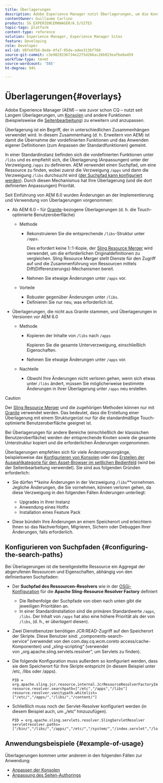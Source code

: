 ```yaml
---
title: Überlagerungen
description: Adobe Experience Manager nutzt Überlagerungen, um die Konsolen und andere Funktionen zu erweitern und anzupassen.
contentOwner: Guillaume Carlino
products: SG_EXPERIENCEMANAGER/6.5/SITES
topic-tags: platform
content-type: reference
solution: Experience Manager, Experience Manager Sites
feature: Developing
role: Developer
exl-id: d8fe6fb6-8ede-4fa7-95da-adee313bf768
source-git-commit: c3e9029236734e22f5d266ac26b923eafbe0a459
workflow-type: tm+mt
source-wordcount: '585'
ht-degree: 94%

---
```


# Überlagerungen{#overlays}

Adobe Experience Manager (AEM) – wie zuvor schon CQ – nutzt seit Langem Überlagerungen, um [Konsolen](/help/sites-developing/customizing-consoles-touch.md) und andere Funktionen (beispielsweise die [Seitenbearbeitung](/help/sites-developing/customizing-page-authoring-touch.md)) zu erweitern und anzupassen.

Überlagerung ist ein Begriff, der in unterschiedlichen Zusammenhängen verwendet wird. In diesem Zusammenhang (d. h. Erweitern von AEM) ist damit die Übernahme der vordefinierten Funktionen und das Anwenden eigener Definitionen (zum Anpassen der Standardfunktionen) gemeint.

In einer Standardinstanz befinden sich die vordefinierten Funktionen unter `/libs` und es empfiehlt sich, die Überlagerung (Anpassungen) unter der Verzweigung `/apps` zu definieren. AEM verwendet einen Suchpfad, um eine Ressource zu finden, wobei zuerst die Verzweigung `/apps` und dann die Verzweigung `/libs` durchsucht wird ([der Suchpfad kann konfiguriert werden](#configuring-the-search-paths)). Durch diesen Mechanismus hat Ihre Überlagerung (und die dort definierten Anpassungen) Priorität.

Seit Einführung von AEM 6.0 wurden Änderungen an der Implementierung und Verwendung von Überlagerungen vorgenommen:

* Ab AEM 6.0 – für [Granite](https://developer.adobe.com/experience-manager/reference-materials/6-5/granite-ui/api/jcr_root/libs/granite/ui/index.html)-bezogene Überlagerungen (d. h. die Touch-optimierte Benutzeroberfläche)

   * Methode

      * Rekonstruieren Sie die entsprechende `/libs`-Struktur unter `/apps`.

        Dies erfordert keine 1::1-Kopie, der [Sling Resource Merger](/help/sites-developing/sling-resource-merger.md) wird verwendet, um die erforderlichen Originaldefinitionen zu vergleichen. Sling Resource Merger stellt Dienste für den Zugriff auf und die Zusammenführung von Ressourcen mittels Diff(Differenzierungs)-Mechanismen bereit.

      * Nehmen Sie etwaige Änderungen unter `/apps` vor.

   * Vorteile

      * Robuster gegenüber Änderungen unter `/libs`.
      * Definieren Sie nur neu, was erforderlich ist.

* Überlagerungen, die nicht aus Granite stammen, und Überlagerungen in Versionen vor AEM 6.0

   * Methode

      * Kopieren der Inhalte von `/libs` nach `/apps`

        Kopieren Sie die gesamte Unterverzweigung, einschließlich Eigenschaften.

      * Nehmen Sie etwaige Änderungen unter `/apps` vor.

   * Nachteile

      * Obwohl Ihre Änderungen nicht verloren gehen, wenn sich etwas unter `/libs` ändert, müssen Sie möglicherweise bestimmte Änderungen in Ihrer Überlagerung unter `/apps` neu erstellen.

>[!CAUTION]
>
>Der [Sling Resource Merger](/help/sites-developing/sling-resource-merger.md) und die zugehörigen Methoden können nur mit [Granite](https://developer.adobe.com/experience-manager/reference-materials/6-5/granite-ui/api/jcr_root/libs/granite/ui/index.html) verwendet werden. Das bedeutet, dass die Erstellung einer Überlagerung mit einem Strukturgerüst nur für die standardmäßige Touch-optimierte Benutzeroberfläche geeignet ist.
>
>Bei Überlagerungen für andere Bereiche (einschließlich der klassischen Benutzeroberfläche) werden der entsprechende Knoten sowie die gesamte Unterstruktur kopiert und die erforderlichen Änderungen vorgenommen.

Überlagerungen empfehlen sich für viele Änderungsvorgänge, beispielsweise das [Konfigurieren von Konsolen](/help/sites-developing/customizing-consoles-touch.md#create-a-custom-console) oder das [Erstellen der Auswahlkategorie für den Asset-Browser im seitlichen Bedienfeld](/help/sites-developing/customizing-page-authoring-touch.md#add-new-selection-category-to-asset-browser) (wird bei der Seitenbearbeitung verwendet). Sie sind aus folgenden Gründen erforderlich:

* Sie dürfen ***keine* Änderungen in der Verzweigung `/libs`**vornehmen.
Jegliche Änderungen, die Sie vornehmen, können verloren gehen, da diese Verzweigung in den folgenden Fällen Änderungen unterliegt:

   * Upgrades in Ihrer Instanz
   * Anwendung eines Hotfix
   * Installation eines Feature Pack

* Diese bündeln Ihre Änderungen an einem Speicherort und erleichtern Ihnen so das Nachverfolgen, Migrieren, Sichern oder Debuggen Ihrer Änderungen, falls erforderlich.

## Konfigurieren von Suchpfaden {#configuring-the-search-paths}

Bei Überlagerungen ist die bereitgestellte Ressource ein Aggregat der abgerufenen Ressourcen und Eigenschaften, abhängig von den definierbaren Suchpfaden:

* Der **Suchpfad des Ressourcen-Resolvers** wie in der [OSGi-Konfiguration](/help/sites-deploying/configuring-osgi.md) für die **Apache Sling-Resource Resolver Factory** definiert

   * Die Reihenfolge der Suchpfade von oben nach unten gibt die jeweiligen Prioritäten an.
   * In einer Standardinstallation sind die primären Standardwerte `/apps`, `/libs`. Der Inhalt von `/apps` hat also eine höhere Priorität als der von `/libs`, (d. h., er *überlagert* diesen).

* Zwei Dienstbenutzer benötigen JCR:READ-Zugriff auf den Speicherort der Skripte. Diese Benutzer sind: „components-search-service“ (verwendet von den com.day.cq.wcm.coreto access/cache-Komponenten) und „sling-scripting“ (verwendet von „org.apache.sling.servlets.resolver“, um Servlets zu finden).
* Die folgende Konfiguration muss außerdem so konfiguriert werden, dass sie dem Speicherort für Ihre Skripte entspricht (in diesem Beispiel unter /etc, /libs oder /apps).

  ```
  PID = org.apache.sling.jcr.resource.internal.JcrResourceResolverFactoryImpl
  resource.resolver.searchpath=["/etc","/apps","/libs"]
  resource.resolver.vanitypath.whitelist=["/etc/","/apps/","/libs/","/content/"]
  ```

* Schließlich muss noch der Servlet-Resolver konfiguriert werden (in diesem Beispiel auch, um „/etc“ hinzuzufügen).

  ```
  PID = org.apache.sling.servlets.resolver.SlingServletResolver
  servletresolver.paths=["/bin/","/libs/","/apps/","/etc/","/system/","/index.servlet","/login.servlet","/services/"]
  ```

## Anwendungsbeispiele {#example-of-usage}

Überlagerungen kommen unter anderem in den folgenden Fällen zur Anwendung:

* [Anpassen der Konsolen](/help/sites-developing/customizing-consoles-touch.md)
* [Anpassung des Seiten-Authorings](/help/sites-developing/customizing-page-authoring-touch.md)
